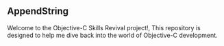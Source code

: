 ## AppendString
Welcome to the Objective-C Skills Revival project!, This repository is designed to help me dive back into the world of Objective-C development.
